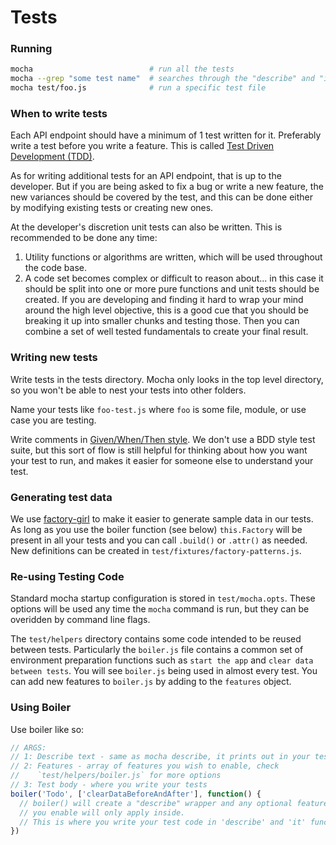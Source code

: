 # Tests

### Running

```bash
mocha                          # run all the tests
mocha --grep "some test name"  # searches through the "describe" and "it" text and runs tests that match
mocha test/foo.js              # run a specific test file
```

### When to write tests

Each API endpoint should have a minimum of 1 test written for it.  Preferably write a test before you write a feature.  This is called [Test Driven Development (TDD)](https://martinfowler.com/bliki/TestDrivenDevelopment.html).

As for writing additional tests for an API endpoint, that is up to the developer.  But if you are being asked to fix a bug or write a new feature, the new variances should be covered by the test, and this can be done either by modifying existing tests or creating new ones.

At the developer's discretion unit tests can also be written.  This is recommended to be done any time:

1. Utility functions or algorithms are written, which will be used throughout the code base.
2. A code set becomes complex or difficult to reason about... in this case it should be split into one or more pure functions and unit tests should be created.  If you are developing and finding it hard to wrap your mind around the high level objective, this is a good cue that you should be breaking it up into smaller chunks and testing those.  Then you can combine a set of well tested fundamentals to create your final result.

### Writing new tests

Write tests in the tests directory.  Mocha only looks in the top level directory, so you won't be able to nest your tests into other folders.

Name your tests like `foo-test.js` where `foo` is some file, module, or use case you are testing.

Write comments in [Given/When/Then style](https://martinfowler.com/bliki/GivenWhenThen.html).  We don't use a BDD style test suite, but this sort of flow is still helpful for thinking about how you want your test to run, and makes it easier for someone else to understand your test.

### Generating test data

We use [factory-girl](https://github.com/aexmachina/factory-girl) to make it easier to generate sample data in our tests.  As long as you use the boiler function (see below) `this.Factory` will be present in all your tests and you can call `.build()` or `.attr()` as needed.  New definitions can be created in `test/fixtures/factory-patterns.js`.

### Re-using Testing Code

Standard mocha startup configuration is stored in `test/mocha.opts`.  These options will be used any time the `mocha` command is run, but they can be overidden by command line flags.

The `test/helpers` directory contains some code intended to be reused between tests.  Particularly the `boiler.js` file contains a common set of environment preparation functions such as `start the app` and `clear data between tests`.  You will see `boiler.js` being used in almost every test.  You can add new features to `boiler.js` by adding to the `features` object.

### Using Boiler

Use boiler like so:

```js
// ARGS:
// 1: Describe text - same as mocha describe, it prints out in your test report
// 2: Features - array of features you wish to enable, check
//    `test/helpers/boiler.js` for more options
// 3: Test body - where you write your tests
boiler('Todo', ['clearDataBeforeAndAfter'], function() {
  // boiler() will create a "describe" wrapper and any optional features
  // you enable will only apply inside.
  // This is where you write your test code in 'describe' and 'it' functions.
})
```
